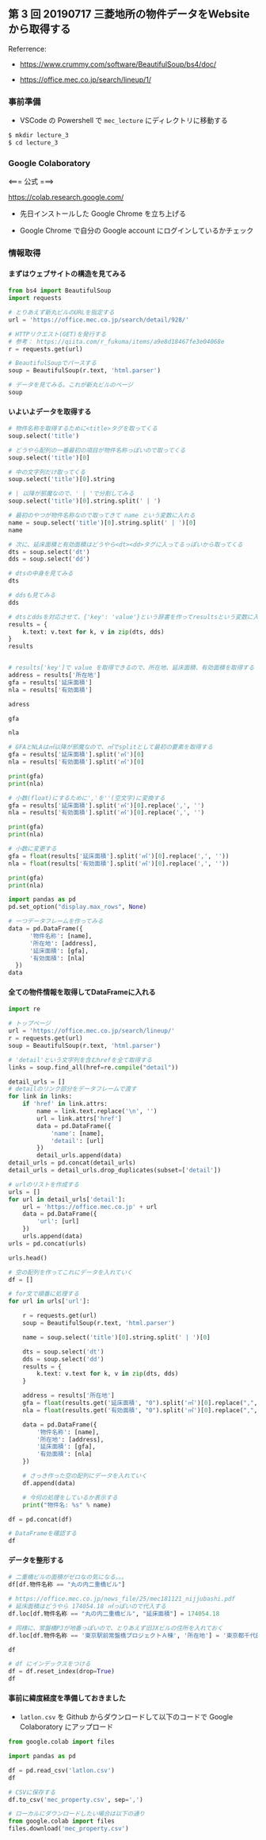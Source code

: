 ## 第 3 回 20190717 三菱地所の物件データをWebsiteから取得する

Referrence:

- https://www.crummy.com/software/BeautifulSoup/bs4/doc/

- https://office.mec.co.jp/search/lineup/1/

### 事前準備

- VSCode の Powershell で `mec_lecture` にディレクトリに移動する

```bash
$ mkdir lecture_3
$ cd lecture_3
```

### Google Colaboratory

  <=== 公式 ===>

  https://colab.research.google.com/

- 先日インストールした Google Chrome を立ち上げる

- Google Chrome で自分の Google account にログインしているかチェック

### 情報取得

#### まずはウェブサイトの構造を見てみる

```python
from bs4 import BeautifulSoup
import requests
```

```python
# とりあえず新丸ビルのURLを指定する
url = 'https://office.mec.co.jp/search/detail/928/'
```

```python
# HTTPリクエスト(GET)を発行する
# 参考： https://qiita.com/r_fukuma/items/a9e8d18467fe3e04068e
r = requests.get(url)
```

```python
# BeautifulSoupでパースする
soup = BeautifulSoup(r.text, 'html.parser')
```

```python
# データを見てみる。これが新丸ビルのページ
soup
```

#### いよいよデータを取得する

```python
# 物件名称を取得するために<title>タグを取ってくる
soup.select('title')
```

```python
# どうやら配列の一番最初の項目が物件名称っぽいので取ってくる
soup.select('title')[0]
```

```python
# 中の文字列だけ取ってくる
soup.select('title')[0].string
```

```python
# | 以降が邪魔なので、' | 'で分割してみる
soup.select('title')[0].string.split(' | ')
```

```python
# 最初のやつが物件名称なので取ってきて name という変数に入れる
name = soup.select('title')[0].string.split(' | ')[0]
name
```

```python
# 次に、延床面積と有効面積はどうやら<dt><dd>タグに入ってるっぽいから取ってくる
dts = soup.select('dt')
dds = soup.select('dd')
```

```python
# dtsの中身を見てみる
dts
```

```python
# ddsも見てみる
dds
```

```python
# dtsとddsを対応させて、{'key': 'value'}という辞書を作ってresultsという変数に入れる
results = {
    k.text: v.text for k, v in zip(dts, dds)
}
results
```

```python

# results['key']で value を取得できるので、所在地、延床面積、有効面積を取得する
address = results['所在地']
gfa = results['延床面積']
nla = results['有効面積']
```

```python
adress
```

```python
gfa
```

```python
nla
```

```python
# GFAとNLAは㎡以降が邪魔なので、㎡でsplitとして最初の要素を取得する
gfa = results['延床面積'].split('㎡')[0]
nla = results['有効面積'].split('㎡')[0]

print(gfa)
print(nla)
```

```python
# 小数(float)にするために','を''(空文字)に変換する
gfa = results['延床面積'].split('㎡')[0].replace(',', '')
nla = results['有効面積'].split('㎡')[0].replace(',', '')

print(gfa)
print(nla)
```

```python
# 小数に変更する
gfa = float(results['延床面積'].split('㎡')[0].replace(',', ''))
nla = float(results['有効面積'].split('㎡')[0].replace(',', ''))

print(gfa)
print(nla)
```

```python
import pandas as pd
pd.set_option("display.max_rows", None)
```

```python
# 一つデータフレームを作ってみる
data = pd.DataFrame({
      '物件名称': [name],
      '所在地': [address],
      '延床面積': [gfa],
      '有効面積': [nla]
  })
data
```

#### 全ての物件情報を取得してDataFrameに入れる

```python
import re
```

```python
# トップページ
url = 'https://office.mec.co.jp/search/lineup/'
r = requests.get(url)
soup = BeautifulSoup(r.text, 'html.parser')

# 'detail'という文字列を含むhrefを全て取得する
links = soup.find_all(href=re.compile("detail"))

detail_urls = []
# detailのリンク部分をデータフレームで渡す
for link in links:
    if 'href' in link.attrs:
        name = link.text.replace('\n', '')
        url = link.attrs['href']
        data = pd.DataFrame({
            'name': [name],
            'detail': [url]
        })
        detail_urls.append(data)
detail_urls = pd.concat(detail_urls)
detail_urls = detail_urls.drop_duplicates(subset=['detail'])

# urlのリストを作成する
urls = []
for url in detail_urls['detail']:
    url = 'https://office.mec.co.jp' + url
    data = pd.DataFrame({
        'url': [url]
    })
    urls.append(data)
urls = pd.concat(urls)

urls.head()
```

```python
# 空の配列を作ってこれにデータを入れていく
df = []

# for文で順番に処理する
for url in urls['url']:

    r = requests.get(url)
    soup = BeautifulSoup(r.text, 'html.parser')

    name = soup.select('title')[0].string.split(' | ')[0]

    dts = soup.select('dt')
    dds = soup.select('dd')
    results = {
        k.text: v.text for k, v in zip(dts, dds)
    }

    address = results['所在地']
    gfa = float(results.get('延床面積', "0").split('㎡')[0].replace(",", ""))
    nla = float(results.get('有効面積', "0").split('㎡')[0].replace(",", ""))

    data = pd.DataFrame({
        '物件名称': [name],
        '所在地': [address],
        '延床面積': [gfa],
        '有効面積': [nla]
    })

    # さっき作った空の配列にデータを入れていく
    df.append(data)

    # 今何の処理をしているか表示する
    print("物件名: %s" % name)

df = pd.concat(df)
```

```python
# DataFrameを確認する
df
```

#### データを整形する

```python
# 二重橋ビルの面積がゼロなの気になる。。。
df[df.物件名称 == "丸の内二重橋ビル"]
```

```python
# https://office.mec.co.jp/news_file/25/mec181121_nijjubashi.pdf
# 延床面積はどうやら 174054.18 ㎡っぽいので代入する
df.loc[df.物件名称 == "丸の内二重橋ビル", "延床面積"] = 174054.18
```

```python
# 同様に、常盤橋PJが地番っぽいので、とりあえず旧JXビルの住所を入れておく
df.loc[df.物件名称 == '東京駅前常盤橋プロジェクトＡ棟', '所在地'] = '東京都千代田区大手町2-6-3'
```

```python
df
```

```python
# df にインデックスをつける
df = df.reset_index(drop=True)
df
```

#### 事前に緯度経度を準備しておきました

- `latlon.csv` を Github からダウンロードして以下のコードで Google Colaboratory にアップロード

```python
from google.colab import files
```

```python
import pandas as pd
```

```python
df = pd.read_csv('latlon.csv')
df
```

```python
# CSVに保存する
df.to_csv('mec_property.csv', sep=',')
```

```python
# ローカルにダウンロードしたい場合は以下の通り
from google.colab import files
files.download('mec_property.csv')
```
